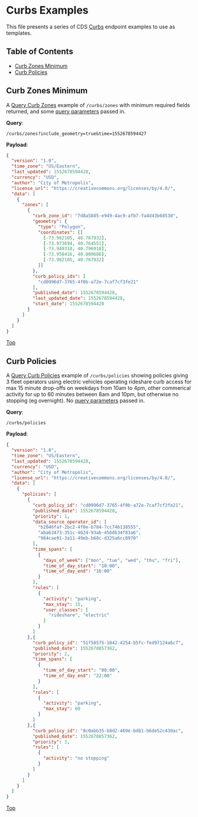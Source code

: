 # Curbs Examples

This file presents a series of CDS [Curbs](/curbs) endpoint examples to use as templates.

## Table of Contents

- [Curb Zones Minimum](#curb-zones-minimum)
- [Curb Policies](#curb-policies)

## Curb Zones Minimum

A [Query Curb Zones](/curbs#query-curb-zones) example of `/curbs/zones` with minimum required fields returned, and some [query parameters](/curbs#query-parameters) passed in.

**Query**: 

`/curbs/zones?include_geometry=true&time=1552678594427`

**Payload**:

```json
{
  "version": "1.0",
  "time_zone": "US/Eastern",
  "last_updated": 1552678594428,
  "currency": "USD",
  "author": "City of Metropolis",
  "license_url": "https://creativecommons.org/licenses/by/4.0/",
  "data": [
    {
      "zones": [
        {
          "curb_zone_id": "7d8a5885-e949-4ac9-afb7-fa4d43b68530",
          "geometry": {
            "type": "Polygon",
            "coordinates": [[
              [-73.982105, 40.767932],
              [-73.973694, 40.764551],
              [-73.949318, 40.796918],
              [-73.958416, 40.800686],
              [-73.982105, 40.767932]
            ]]
          },
          "curb_policy_ids": [
            "cd0996d7-3765-4f0b-a72e-7caf7cf3fe21"
          ],
          "published_date": 1552678594428,
          "last_updated_date": 1552678594428,
          "start_date": 1552678594428
        }
      ] 
    }
  ]
}
```

[Top](#table-of-contents)

## Curb Policies

A [Query Curb Policies](https://github.com/openmobilityfoundation/curb-data-specification/tree/feature-release-work-1/curbs#query-curb-policies) example of `/curbs/policies` showing policies giving 3 fleet operators using electric vehicles operating rideshare curb access for max 15 minute drop-offs on weekdays from 10am to 4pm, other commerical activity for up to 60 minutes between 8am and 10pm, but otherwise no stopping (eg overnight). No [query parameters](/curbs#query-parameters-3) passed in.

**Query**: 

`/curbs/policies`

**Payload**:

```json
{
  "version": "1.0",
  "time_zone": "US/Eastern",
  "last_updated": 1552678594428,
  "currency": "USD",
  "author": "City of Metropolis",
  "license_url": "https://creativecommons.org/licenses/by/4.0/",
  "data": [
    {
      "policies": [
        {
          "curb_policy_id": "cd0996d7-3765-4f0b-a72e-7caf7cf3fe21",
          "published_date": 1552678594428,
          "priority": 1,
          "data_source_operator_id": [
            "b2046faf-2bc2-4f0e-b784-7cc746138555", 
            "aba63473-351c-4624-93ab-456db34f83a6", 
            "984cae91-3a11-49eb-b68c-d325a6cc8970"
          ],
          "time_spans": [
            {
              "days_of_week": ["mon", "tue", "wed", "thu", "fri"],
              "time_of_day_start": "10:00",
              "time_of_day_end": "16:00"
            }
          ],
          "rules": [
            {
              "activity": "parking",
              "max_stay": 15,
              "user_classes": [
                "rideshare", "electric"
              ]
            }
          ]
        },{
          "curb_policy_id": "51f58575-1042-4254-b5fc-fed97124a6c7",
          "published_date": 1552678857362,
          "priority": 2,
          "time_spans": [
            {
              "time_of_day_start": "08:00",
              "time_of_day_end": "22:00"
            }
          ],
          "rules": [
            {
              "activity": "parking",
              "max_stay": 60
            }
          ]
        },{
          "curb_policy_id": "8c0abb35-b8d2-469e-bdb1-b6de52c430ac",
          "published_date": 1552678857362,
          "priority": 3,
          "rules": [
            {
              "activity": "no stopping"
            }
          ]
        }
      ] 
    }
  ]
}
```

[Top](#table-of-contents)
